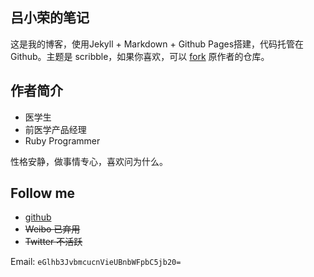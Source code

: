 ## 吕小荣的笔记

这是我的博客，使用Jekyll + Markdown + Github Pages搭建，代码托管在Github。主题是 scribble，如果你喜欢，可以 [fork](https://github.com/muan/scribble/fork) 原作者的仓库。

## 作者简介

- 医学生
- 前医学产品经理
- Ruby Programmer

性格安静，做事情专心，喜欢问为什么。


## Follow me

* [github](https://github.com/xiaoronglv)
* ~~Weibo 已弃用~~
* ~~Twitter 不活跃~~

Email: `eGlhb3JvbmcucnVieUBnbWFpbC5jb20=`